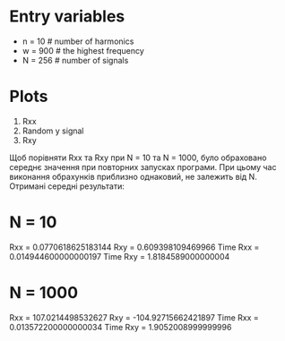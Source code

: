 # Entry variables
- n = 10   # number of harmonics
- w = 900  # the highest frequency
- N = 256  # number of signals

# Plots
1. Rxx
2. Random y signal
3. Rxy

Щоб порівняти Rxx та Rxy при N = 10 та N = 1000, було обраховано середнє значення при повторних запусках програми. При цьому час виконання обрахунків приблизно однаковий, не залежить від N. Отримані середні результати:

# N = 10
Rxx = 0.0770618625183144
Rxy = 0.609398109469966
Time Rxx = 0.014944600000000197
Time Rxy = 1.8184589000000004

# N = 1000
Rxx = 107.0214498532627
Rxy = -104.92715662421897
Time Rxx = 0.013572200000000034
Time Rxy = 1.9052008999999996
